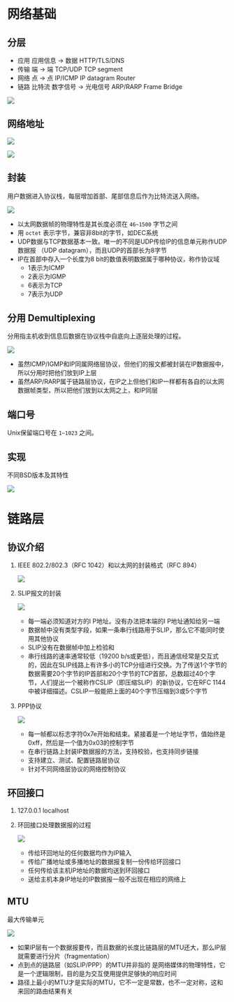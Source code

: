 # 网络基础

## 分层

* 应用 应用信息 -> 数据 HTTP/TLS/DNS
* 传输 端 -> 端 TCP/UDP TCP segment
* 网络 点 -> 点 IP/ICMP IP datagram Router
* 链路 比特流 数字信号 -> 光电信号 ARP/RARP Frame Bridge

![](media/15479609721154.jpg)

## 网络地址

![](media/15479610191543.jpg)

![](media/15479610343076.jpg)

## 封装

用户数据进入协议栈，每层增加首部、尾部信息后作为比特流送入网络。

![](media/15479610899450.jpg)

* 以太网数据帧的物理特性是其长度必须在 `46~1500` 字节之间
* 用 `octet` 表示字节，兼容非8bit的字节，如DEC系统
* UDP数据与TCP数据基本一致。唯一的不同是UDP传给IP的信息单元称作UDP数据报（UDP datagram），而且UDP的首部长为8字节
* IP在首部中存入一个长度为8 bit的数值表明数据属于哪种协议，称作协议域
	* 1表示为ICMP
	* 2表示为IGMP
	* 6表示为TCP
	* 7表示为UDP

## 分用 Demultiplexing

分用指主机收到信息后数据在协议栈中自底向上逐层处理的过程。

![](media/15479617268737.jpg)

* 虽然ICMP/IGMP和IP同属网络层协议，但他们的报文都被封装在IP数据报中，所以分用时把他们放到IP上层
* 虽然ARP/RARP属于链路层协议，在IP之上但他们和IP一样都有各自的以太网数据帧类型，所以把他们放到以太网之上，和IP同层

## 端口号

Unix保留端口号在 `1~1023` 之间。

## 实现

不同BSD版本及其特性

![](media/15479625061871.jpg)


# 链路层

## 协议介绍

1. IEEE 802.2/802.3（RFC 1042）和以太网的封装格式（RFC 894）
	
	![](media/15479636326163.jpg)

2. SLIP报文的封装

	![](media/15479636847616.jpg)
	
	* 每一端必须知道对方的I P地址。没有办法把本端的I P地址通知给另一端
	* 数据帧中没有类型字段，如果一条串行线路用于SLIP，那么它不能同时使用其他协议
	* SLIP没有在数据帧中加上检验和
	* 串行线路的速率通常较低（19200 b/s或更低），而且通信经常是交互式的，因此在SLIP线路上有许多小的TCP分组进行交换。为了传送1个字节的数据需要20个字节的IP首部和20个字节的TCP首部，总数超过40个字节，人们提出一个被称作CSLIP（即压缩SLIP）的新协议，它在RFC 1144中被详细描述。CSLIP一般能把上面的40个字节压缩到3或5个字节

3. PPP协议

	![](media/15479638992296.jpg)

	* 每一帧都以标志字符0x7e开始和结束。紧接着是一个地址字节，值始终是0xff，然后是一个值为0x03的控制字节
	* 在串行链路上封装IP数据报的方法，支持校验，也支持同步链接
	* 支持建立、测试、配置链路层协议
	* 针对不同网络层协议的网络控制协议

## 环回接口

1. 127.0.0.1 localhost

2. 环回接口处理数据报的过程

	![](media/15479642917050.jpg)

	* 传给环回地址的任何数据均作为IP输入
	* 传给广播地址或多播地址的数据报复制一份传给环回接口
	* 任何传给该主机IP地址的数据均送到环回接口
	* 送给主机本身IP地址的IP数据报一般不出现在相应的网络上

## MTU

最大传输单元

![](media/15479659175023.jpg)
	
* 如果IP层有一个数据报要传，而且数据的长度比链路层的MTU还大，那么IP层就需要进行分片（fragmentation）
* 点到点的链路层（如SLIP/PPP）的MTU并非指的是网络媒体的物理特性，它是一个逻辑限制，目的是为交互使用提供足够快的响应时间
* 路径上最小的MTU才是实际的MTU，它不一定是常数，也不一定对称，这和来回的路由结果有关


